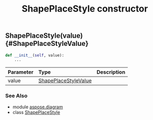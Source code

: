 ﻿---
title: ShapePlaceStyle constructor
second_title: Aspose.Diagram for Python via .NET API References
description: 
type: docs
weight: 10
url: /python-net/aspose.diagram/shapeplacestyle/__init__/
is_root: false
---

## ShapePlaceStyle(value) {#ShapePlaceStyleValue}



```python
def __init__(self, value):
    ...
```


| Parameter | Type | Description |
| :- | :- | :- |
| value | [ShapePlaceStyleValue](/diagram/python-net/aspose.diagram/shapeplacestylevalue) |  |



### See Also
* module [aspose.diagram](../../)
* class [ShapePlaceStyle](/diagram/python-net/aspose.diagram/shapeplacestyle)
